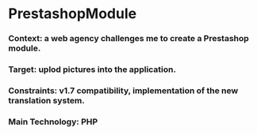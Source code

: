 # PrestashopModule

### Context: a web agency challenges me to create a Prestashop module.
### Target: uplod pictures into the application.
### Constraints: v1.7 compatibility, implementation of the new translation system.
### Main Technology: PHP

